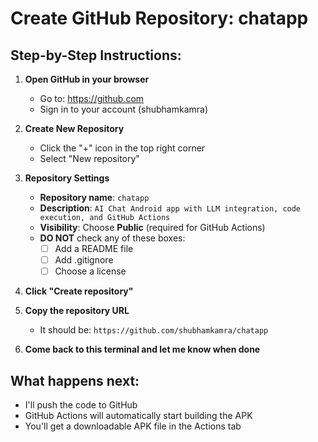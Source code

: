 # Create GitHub Repository: chatapp

## Step-by-Step Instructions:

1. **Open GitHub in your browser**
   - Go to: https://github.com
   - Sign in to your account (shubhamkamra)

2. **Create New Repository**
   - Click the "+" icon in the top right corner
   - Select "New repository"

3. **Repository Settings**
   - **Repository name**: `chatapp`
   - **Description**: `AI Chat Android app with LLM integration, code execution, and GitHub Actions`
   - **Visibility**: Choose **Public** (required for GitHub Actions)
   - **DO NOT** check any of these boxes:
     - [ ] Add a README file
     - [ ] Add .gitignore
     - [ ] Choose a license

4. **Click "Create repository"**

5. **Copy the repository URL**
   - It should be: `https://github.com/shubhamkamra/chatapp`

6. **Come back to this terminal and let me know when done**

## What happens next:
- I'll push the code to GitHub
- GitHub Actions will automatically start building the APK
- You'll get a downloadable APK file in the Actions tab 